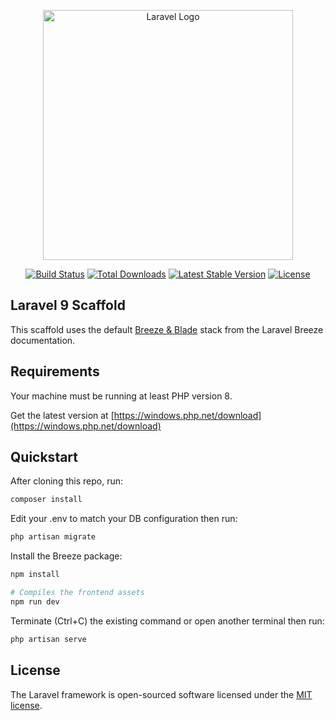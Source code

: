 <p align="center"><a href="https://laravel.com" target="_blank"><img src="https://raw.githubusercontent.com/laravel/art/master/logo-lockup/5%20SVG/2%20CMYK/1%20Full%20Color/laravel-logolockup-cmyk-red.svg" width="400" alt="Laravel Logo"></a></p>

<p align="center">
<a href="https://travis-ci.org/laravel/framework"><img src="https://travis-ci.org/laravel/framework.svg" alt="Build Status"></a>
<a href="https://packagist.org/packages/laravel/framework"><img src="https://img.shields.io/packagist/dt/laravel/framework" alt="Total Downloads"></a>
<a href="https://packagist.org/packages/laravel/framework"><img src="https://img.shields.io/packagist/v/laravel/framework" alt="Latest Stable Version"></a>
<a href="https://packagist.org/packages/laravel/framework"><img src="https://img.shields.io/packagist/l/laravel/framework" alt="License"></a>
</p>

## Laravel 9 Scaffold

This scaffold uses the default [Breeze & Blade](https://laravel.com/docs/9.x/starter-kits#breeze-and-blade) stack from the Laravel Breeze documentation.

## Requirements

Your machine must be running at least PHP version 8.

Get the latest version at [https://windows.php.net/download](https://windows.php.net/download)

## Quickstart

After cloning this repo, run:

```sh
composer install
```


Edit your .env to match your DB configuration then run:

```sh
php artisan migrate
```

Install the Breeze package:

```sh
npm install

# Compiles the frontend assets
npm run dev
```

Terminate (Ctrl+C) the existing command or open another terminal then run:

```sh
php artisan serve
```


## License

The Laravel framework is open-sourced software licensed under the [MIT license](https://opensource.org/licenses/MIT).
